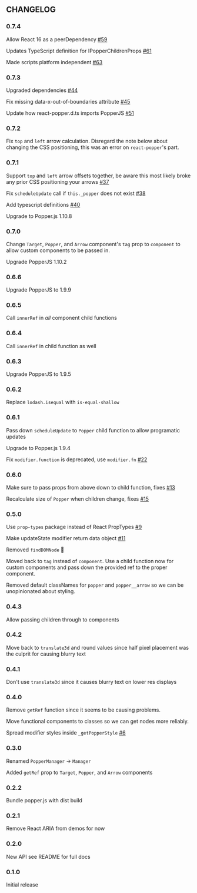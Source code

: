 ## CHANGELOG
### 0.7.4
Allow React 16 as a peerDependency [#59](https://github.com/souporserious/react-popper/pull/59)

Updates TypeScript definition for IPopperChildrenProps [#61](https://github.com/souporserious/react-popper/pull/61)

Made scripts platform independent [#63](https://github.com/souporserious/react-popper/pull/63)

### 0.7.3
Upgraded dependencies [#44](https://github.com/souporserious/react-popper/pull/44)

Fix missing data-x-out-of-boundaries attribute [#45](https://github.com/souporserious/react-popper/pull/45)

Update how react-popper.d.ts imports PopperJS [#51](https://github.com/souporserious/react-popper/pull/51)

### 0.7.2
Fix `top` and `left` arrow calculation. Disregard the note below about changing the CSS positioning, this was an error on `react-popper`'s part.

### 0.7.1
Support `top` and `left` arrow offsets together, be aware this most likely broke any prior CSS positioning your arrows [#37](https://github.com/souporserious/react-popper/pull/37)

Fix `scheduleUpdate` call if `this._popper` does not exist [#38](https://github.com/souporserious/react-popper/pull/38)

Add typescript definitions [#40](https://github.com/souporserious/react-popper/pull/40)

Upgrade to Popper.js 1.10.8

### 0.7.0
Change `Target`, `Popper`, and `Arrow` component's `tag` prop to `component` to allow custom components to be passed in.

Upgrade PopperJS 1.10.2

### 0.6.6
Upgrade PopperJS to 1.9.9

### 0.6.5
Call `innerRef` in _all_ component child functions

### 0.6.4
Call `innerRef` in child function as well

### 0.6.3
Upgrade PopperJS to 1.9.5

### 0.6.2
Replace `lodash.isequal` with `is-equal-shallow`

### 0.6.1
Pass down `scheduleUpdate` to `Popper` child function to allow programatic updates

Upgrade to Popper.js 1.9.4

Fix `modifier.function` is deprecated, use `modifier.fn` [#22](https://github.com/souporserious/react-popper/pull/22)

### 0.6.0
Make sure to pass props from above down to child function, fixes [#13](https://github.com/souporserious/react-popper/issues/13)

Recalculate size of `Popper` when children change, fixes [#15](https://github.com/souporserious/react-popper/issues/15)

### 0.5.0
Use `prop-types` package instead of React PropTypes [#9](https://github.com/souporserious/react-popper/pull/9)

Make updateState modifier return data object [#11](https://github.com/souporserious/react-popper/pull/11)

Removed `findDOMNode` 🎉

Moved back to `tag` instead of `component`. Use a child function now for custom components and pass down the provided ref to the proper component.

Removed default classNames for `popper` and `popper__arrow` so we can be unopinionated about styling.

### 0.4.3
Allow passing children through to components

### 0.4.2
Move back to `translate3d` and round values since half pixel placement was the culprit for causing blurry text

### 0.4.1
Don't use `translate3d` since it causes blurry text on lower res displays

### 0.4.0
Remove `getRef` function since it seems to be causing problems.

Move functional components to classes so we can get nodes more reliably.

Spread modifier styles inside `_getPopperStyle` [#6](https://github.com/souporserious/react-popper/pull/6)

### 0.3.0
Renamed `PopperManager` -> `Manager`

Added `getRef` prop to `Target`, `Popper`, and `Arrow` components

### 0.2.2
Bundle popper.js with dist build

### 0.2.1
Remove React ARIA from demos for now

### 0.2.0
New API see README for full docs

### 0.1.0
Initial release
